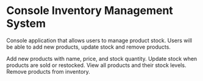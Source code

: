# Console Inventory Management System

Console application that allows users to manage product stock.
Users will be able to add new products, update stock and remove products.

Add new products with name, price, and stock quantity.
Update stock when products are sold or restocked.
View all products and their stock levels.
Remove products from inventory.
